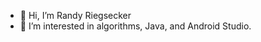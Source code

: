 - 👋 Hi, I’m Randy Riegsecker
- 👀 I’m interested in algorithms, Java, and Android Studio.

<!---
randy-riegsecker/randy-riegsecker is a ✨ special ✨ repository because its `README.md` (this file) appears on your GitHub profile.
You can click the Preview link to take a look at your changes.
--->
<meta name="google-site-verification" content="yPhOzrUItEixYBKiAwx_1iLmuccU0SQg1sYgzTnDtmo" />

